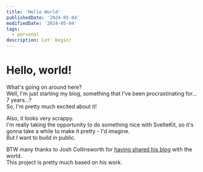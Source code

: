 ```yaml
---
title: 'Hello World'
publishedDate: '2024-05-04'
modifiedDate: '2024-05-04'
tags:
  - personal
description: Let' begin!
---
```


# Hello, world!

What's going on around here?  
Well, I'm just starting my blog, something that I've been procrastinating for... 7 years...?  
So, I'm pretty much excited about it!  

Also, it looks very scrappy.  
I'm really taking the opportunity to do something nice with SvelteKit, so it's gonna take a while to make it pretty - I'd imagine.  
But I want to build in public.  

BTW many thanks to Josh Collinsworth for [having shared his blog](https://joshcollinsworth.com/blog/build-static-sveltekit-markdown-blog) with the world.  
This project is pretty much based on his work.  

